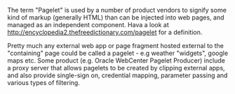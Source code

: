 

The term "Pagelet" is used by a number of product vendors to signify some kind of markup (generally HTML) than can be injected into web pages, and managed as an independent component. Hava a look at http://encyclopedia2.thefreedictionary.com/pagelet for a definition.

Pretty much any external web app or page fragment hosted external to the "containing" page could be called a pagelet - e.g weather "widgets", google maps etc. Some product (e.g. Oracle WebCenter Pagelet Producer) include a proxy server that allows pagelets to be created by clipping external apps, and also provide single-sign on, credential mapping, parameter passing and various types of filtering.
